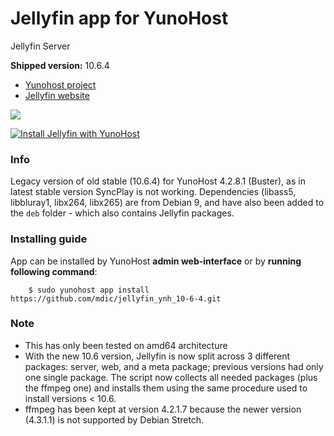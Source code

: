 # Jellyfin app for YunoHost
Jellyfin Server

**Shipped version:** 10.6.4

- [Yunohost project](https://yunohost.org)
- [Jellyfin website](https://github.com/jellyfin/jellyfin)

![](https://www.ostechnix.com/wp-content/uploads/2019/03/jellyfin-logo-720x340.png)


[![Install Jellyfin with YunoHost](https://install-app.yunohost.org/install-with-yunohost.png)](https://install-app.yunohost.org/?app=jellyfin)

### Info
Legacy version of old stable (10.6.4) for YunoHost 4.2.8.1 (Buster), as in latest stable version SyncPlay is not working.
Dependencies (libass5, libbluray1, libx264, libx265) are from Debian 9, and have also been added to the `deb` folder - which also contains Jellyfin packages.

### Installing guide

 App can be installed by YunoHost **admin web-interface** or by **running following command**:

        $ sudo yunohost app install https://github.com/mdic/jellyfin_ynh_10-6-4.git


### Note
 - This has only been tested on amd64 architecture
 - With the new 10.6 version, Jellyfin is now split across 3 different packages: server, web, and a meta package; previous versions had only one single package. The script now collects all needed packages (plus the ffmpeg one) and installs them using the same procedure used to install versions < 10.6.
 - ffmpeg has been kept at version 4.2.1.7 because the newer version (4.3.1.1) is not supported by Debian Stretch.
